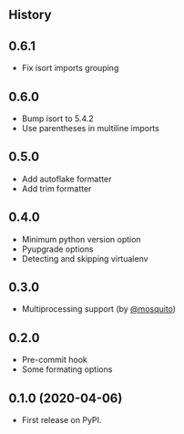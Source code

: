 ## History

0.6.1
----------------------

* Fix isort imports grouping

0.6.0
----------------------

* Bump isort to 5.4.2
* Use parentheses in multiline imports

0.5.0
----------------------

* Add autoflake formatter
* Add trim formatter

0.4.0
----------------------

* Minimum python version option
* Pyupgrade options
* Detecting and skipping virtualenv


0.3.0
----------------------

* Multiprocessing support (by [@mosquito](https://github.com/mosquito))


0.2.0
-----------------------

* Pre-commit hook
* Some formating options


0.1.0 (2020-04-06)
------------------------

* First release on PyPI.
